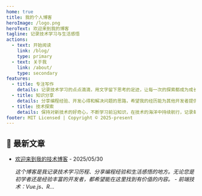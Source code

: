 ```yaml
---
home: true
title: 我的个人博客
heroImage: /logo.png
heroText: 欢迎来到我的博客
tagline: 记录技术学习与生活感悟
actions:
  - text: 开始阅读
    link: /blog/
    type: primary
  - text: 关于我
    link: /about/
    type: secondary
features:
  - title: 专注写作
    details: 记录技术学习的点点滴滴，用文字留下思考的足迹，让每一次的探索都成为成长的见证。
  - title: 知识分享
    details: 分享编程经验、开发心得和解决问题的思路，希望我的经历能为其他开发者提供一些帮助和启发。
  - title: 技术探索
    details: 保持对新技术的好奇心，不断学习前沿知识，在技术的海洋中持续航行，记录每一次的发现与感悟。
footer: MIT Licensed | Copyright © 2025-present
---
```


<!-- 最新文章开始 -->
## 📝 最新文章

- [欢迎来到我的技术博客](/blog/welcome.md) - 2025/05/30
  
  *这个博客是我记录技术学习历程、分享编程经验和生活感悟的地方。无论您是初学者还是经验丰富的开发者，都希望能在这里找到有价值的内容。 - 前端技术：Vue.js、R...*

<!-- 最新文章结束 -->